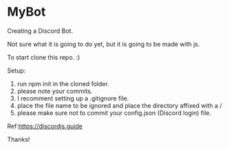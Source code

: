# MyBot

Creating a Discord Bot.

Not sure what it is going to do yet, but it is going to be made with js.

To start clone this repo. :)

Setup:
  1. run npm init in the cloned folder.
  2. please note your commits.
  3. I recomment setting up a .gitignore file.
  4. place the file name to be ignored and place the directory affixed with a /
  5. please make sure not to commit your config.json (Discord login) file.

Ref:https://discordjs.guide

Thanks!
